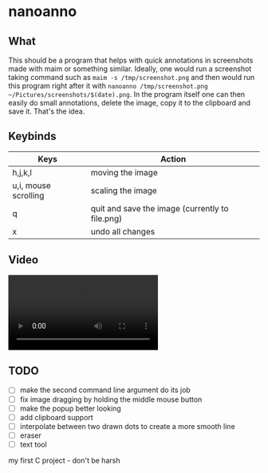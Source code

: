 # nanoanno

## What

This should be a program that helps with quick annotations in screenshots made with maim or something similar. Ideally, one would run a screenshot taking command such as `maim -s /tmp/screenshot.png` and then would run this program right after it with `nanoanno /tmp/screenshot.png ~/Pictures/screenshots/$(date).png`. In the program itself one can then easily do small annotations, delete the image, copy it to the clipboard and save it. That's the idea.

## Keybinds
|Keys|Action   |
|---|---|
|h,j,k,l   |moving the image   |
|u,i, mouse scrolling  |scaling the image   |
|q   |quit and save the image (currently to file.png)  |
|x |undo all changes|

## Video

![](https://cdn.discordapp.com/attachments/833686255446917123/874009115263901746/huhuhu.mp4)

## TODO
- [ ] make the second command line argument do its job
- [ ] fix image dragging by holding the middle mouse button
- [ ] make the popup better looking
- [ ] add clipboard support
- [ ] interpolate between two drawn dots to create a more smooth line
- [ ] eraser
- [ ] text tool

my first C project - don't be harsh
